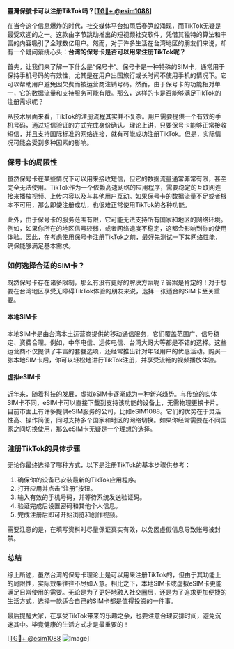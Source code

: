 **臺灣保號卡可以注册TikTok吗？[[TG💪+ @esim1088](https://t.me/s/esim1088)]**

在当今这个信息爆炸的时代，社交媒体平台如雨后春笋般涌现，而TikTok无疑是最受欢迎的之一。这款由字节跳动推出的短视频社交软件，凭借其独特的算法和丰富的内容吸引了全球数亿用户。然而，对于许多生活在台湾地区的朋友们来说，却有一个疑问萦绕心头：**台湾的保号卡是否可以用来注册TikTok呢？**

首先，让我们来了解一下什么是“保号卡”。保号卡是一种特殊的SIM卡，通常用于保持手机号码的有效性，尤其是在用户出国旅行或长时间不使用手机的情况下。它可以帮助用户避免因欠费而被运营商注销号码。然而，由于保号卡的功能相对单一，它的数据流量和支持服务可能有限。那么，这样的卡是否能够满足TikTok的注册需求呢？

从技术层面来看，TikTok的注册流程其实并不复杂。用户需要提供一个有效的手机号码，通过短信验证的方式完成身份确认。理论上讲，只要保号卡能够正常接收短信，并且支持国际标准的网络连接，就有可能成功注册TikTok。但是，实际情况可能会受到多种因素的影响。

### **保号卡的局限性**

虽然保号卡在某些情况下可以用来接收短信，但它的数据流量通常非常有限，甚至完全无法使用。TikTok作为一个依赖高速网络的应用程序，需要稳定的互联网连接来播放视频、上传内容以及与其他用户互动。如果保号卡的数据流量不足或者根本不可用，那么即使注册成功，也很难正常使用TikTok的各种功能。

此外，由于保号卡的服务范围有限，它可能无法支持所有国家和地区的网络环境。例如，如果你所在的地区信号较弱，或者网络速度不稳定，这都会影响到你的使用体验。因此，在考虑使用保号卡注册TikTok之前，最好先测试一下其网络性能，确保能够满足基本需求。

### **如何选择合适的SIM卡？**

既然保号卡存在诸多限制，那么有没有更好的解决方案呢？答案是肯定的！对于想要在台湾地区享受无障碍TikTok体验的朋友来说，选择一张适合的SIM卡至关重要。

#### **本地SIM卡**
本地SIM卡是由台湾本土运营商提供的移动通信服务，它们覆盖范围广、信号稳定、资费合理。例如，中华电信、远传电信、台湾大哥大等都是不错的选择。这些运营商不仅提供了丰富的套餐选项，还经常推出针对年轻用户的优惠活动。购买一张本地SIM卡后，你可以轻松地进行TikTok注册，并享受流畅的视频播放体验。

#### **虚拟eSIM卡**
近年来，随着科技的发展，虚拟eSIM卡逐渐成为一种新兴趋势。与传统的实体SIM卡不同，eSIM卡可以直接下载到支持该功能的设备上，无需物理更换卡片。目前市面上有许多提供eSIM服务的公司，比如eSIM1088。它们的优势在于灵活性高、操作简便，同时支持多个国家和地区的网络切换。如果你经常需要在不同国家之间切换使用，那么eSIM卡无疑是一个理想的选择。

### **注册TikTok的具体步骤**

无论你最终选择了哪种方式，以下是注册TikTok的基本步骤供参考：

1. 确保你的设备已安装最新的TikTok应用程序。
2. 打开应用并点击“注册”按钮。
3. 输入有效的手机号码，并等待系统发送验证码。
4. 验证完成后设置密码和其他个人信息。
5. 完成注册后即可开始浏览和创作视频。

需要注意的是，在填写资料时尽量保证真实有效，以免因虚假信息导致账号被封禁。

### **总结**

综上所述，虽然台湾的保号卡理论上是可以用来注册TikTok的，但由于其功能上的局限性，实际效果往往不尽如人意。相比之下，本地SIM卡或虚拟eSIM卡更能满足日常使用的需要。无论是为了更好地融入社交圈层，还是为了追求更加便捷的生活方式，选择一款适合自己的SIM卡都是值得投资的一件事。

最后提醒大家，在享受TikTok带来的乐趣之余，也要注意合理安排时间，避免沉迷其中。毕竟健康的生活方式才是最重要的！

[[TG💪+ @esim1088](https://t.me/s/esim1088) ![Image](https://i.postimg.cc/4NQfJmqS/Snipaste-2025-05-13-00-14-12.png)]